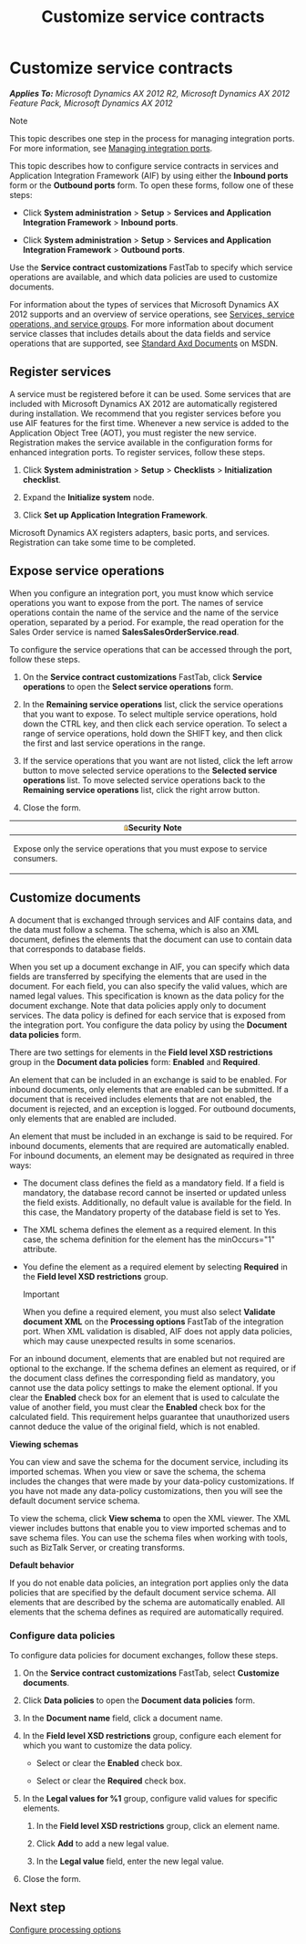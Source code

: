 ﻿---
title: Customize service contracts
TOCTitle: Customize service contracts
ms:assetid: f03eab90-9af3-4284-a039-19cdd9903789
ms:mtpsurl: https://technet.microsoft.com/en-us/library/Hh202119(v=AX.60)
ms:contentKeyID: 35949378
ms.date: 04/17/2013
mtps_version: v=AX.60
---

# Customize service contracts 


_**Applies To:** Microsoft Dynamics AX 2012 R2, Microsoft Dynamics AX 2012 Feature Pack, Microsoft Dynamics AX 2012_


> [!NOTE]
> <P>This topic describes one step in the process for managing integration ports. For more information, see <A href="managing-integration-ports.md">Managing integration ports</A>.</P>



This topic describes how to configure service contracts in services and Application Integration Framework (AIF) by using either the **Inbound ports** form or the **Outbound ports** form. To open these forms, follow one of these steps:

  - Click **System administration** \> **Setup** \> **Services and Application Integration Framework** \> **Inbound ports**.

  - Click **System administration** \> **Setup** \> **Services and Application Integration Framework** \> **Outbound ports**.

Use the **Service contract customizations** FastTab to specify which service operations are available, and which data policies are used to customize documents.

For information about the types of services that Microsoft Dynamics AX 2012 supports and an overview of service operations, see [Services, service operations, and service groups](services-service-operations-and-service-groups.md). For more information about document service classes that includes details about the data fields and service operations that are supported, see [Standard Axd Documents](http://go.microsoft.com/fwlink/?linkid=216872) on MSDN.

## Register services

A service must be registered before it can be used. Some services that are included with Microsoft Dynamics AX 2012 are automatically registered during installation. We recommend that you register services before you use AIF features for the first time. Whenever a new service is added to the Application Object Tree (AOT), you must register the new service. Registration makes the service available in the configuration forms for enhanced integration ports. To register services, follow these steps.

1.  Click **System administration** \> **Setup** \> **Checklists** \> **Initialization checklist**.

2.  Expand the **Initialize system** node.

3.  Click **Set up Application Integration Framework**.

Microsoft Dynamics AX registers adapters, basic ports, and services. Registration can take some time to be completed.

## Expose service operations

When you configure an integration port, you must know which service operations you want to expose from the port. The names of service operations contain the name of the service and the name of the service operation, separated by a period. For example, the read operation for the Sales Order service is named **SalesSalesOrderService.read**.

To configure the service operations that can be accessed through the port, follow these steps.

1.  On the **Service contract customizations** FastTab, click **Service operations** to open the **Select service operations** form.

2.  In the **Remaining service operations** list, click the service operations that you want to expose. To select multiple service operations, hold down the CTRL key, and then click each service operation. To select a range of service operations, hold down the SHIFT key, and then click the first and last service operations in the range.

3.  If the service operations that you want are not listed, click the left arrow button to move selected service operations to the **Selected service operations** list. To move selected service operations back to the **Remaining service operations** list, click the right arrow button.

4.  Close the form.

<table>
<colgroup>
<col style="width: 100%" />
</colgroup>
<thead>
<tr class="header">
<th><img src="images/Ee355075.alert_security(AX.60).gif" title="Security note" alt="Security note" /><strong>Security Note</strong></th>
</tr>
</thead>
<tbody>
<tr class="odd">
<td><p>Expose only the service operations that you must expose to service consumers.</p></td>
</tr>
</tbody>
</table>


## Customize documents

A document that is exchanged through services and AIF contains data, and the data must follow a schema. The schema, which is also an XML document, defines the elements that the document can use to contain data that corresponds to database fields.

When you set up a document exchange in AIF, you can specify which data fields are transferred by specifying the elements that are used in the document. For each field, you can also specify the valid values, which are named legal values. This specification is known as the data policy for the document exchange. Note that data policies apply only to document services. The data policy is defined for each service that is exposed from the integration port. You configure the data policy by using the **Document data policies** form.

There are two settings for elements in the **Field level XSD restrictions** group in the **Document data policies** form: **Enabled** and **Required**.

An element that can be included in an exchange is said to be enabled. For inbound documents, only elements that are enabled can be submitted. If a document that is received includes elements that are not enabled, the document is rejected, and an exception is logged. For outbound documents, only elements that are enabled are included.

An element that must be included in an exchange is said to be required. For inbound documents, elements that are required are automatically enabled. For inbound documents, an element may be designated as required in three ways:

  - The document class defines the field as a mandatory field. If a field is mandatory, the database record cannot be inserted or updated unless the field exists. Additionally, no default value is available for the field. In this case, the Mandatory property of the database field is set to Yes.

  - The XML schema defines the element as a required element. In this case, the schema definition for the element has the minOccurs="1" attribute.

  - You define the element as a required element by selecting **Required** in the **Field level XSD restrictions** group.
    

    > [!IMPORTANT]
    > <P>When you define a required element, you must also select <STRONG>Validate document XML</STRONG> on the <STRONG>Processing options</STRONG> FastTab of the integration port. When XML validation is disabled, AIF does not apply data policies, which may cause unexpected results in some scenarios.</P>



For an inbound document, elements that are enabled but not required are optional to the exchange. If the schema defines an element as required, or if the document class defines the corresponding field as mandatory, you cannot use the data policy settings to make the element optional. If you clear the **Enabled** check box for an element that is used to calculate the value of another field, you must clear the **Enabled** check box for the calculated field. This requirement helps guarantee that unauthorized users cannot deduce the value of the original field, which is not enabled.

**Viewing schemas**

You can view and save the schema for the document service, including its imported schemas. When you view or save the schema, the schema includes the changes that were made by your data-policy customizations. If you have not made any data-policy customizations, then you will see the default document service schema.

To view the schema, click **View schema** to open the XML viewer. The XML viewer includes buttons that enable you to view imported schemas and to save schema files. You can use the schema files when working with tools, such as BizTalk Server, or creating transforms.

**Default behavior**

If you do not enable data policies, an integration port applies only the data policies that are specified by the default document service schema. All elements that are described by the schema are automatically enabled. All elements that the schema defines as required are automatically required.

### Configure data policies

To configure data policies for document exchanges, follow these steps.

1.  On the **Service contract customizations** FastTab, select **Customize documents**.

2.  Click **Data policies** to open the **Document data policies** form.

3.  In the **Document name** field, click a document name.

4.  In the **Field level XSD restrictions** group, configure each element for which you want to customize the data policy.
    
      - Select or clear the **Enabled** check box.
    
      - Select or clear the **Required** check box.

5.  In the **Legal values for %1** group, configure valid values for specific elements.
    
    1.  In the **Field level XSD restrictions** group, click an element name.
    
    2.  Click **Add** to add a new legal value.
    
    3.  In the **Legal value** field, enter the new legal value.

6.  Close the form.

## Next step

[Configure processing options](configure-processing-options.md)

